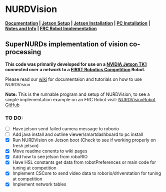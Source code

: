 # NURDVision
**[Documentation](https://github.com/FRCTeam3255/NURDVision/wiki/) | 
[Jetson Setup](https://github.com/FRCTeam3255/NURDVision/wiki/NVIDIA-Jetson-Setup) | 
[Jetson Installation](https://github.com/FRCTeam3255/NURDVision/wiki/Installation-on-Jetson) | 
[PC Installation](https://github.com/FRCTeam3255/NURDVision/wiki/Installation-on-PC) | 
[Notes and Info](https://github.com/FRCTeam3255/NURDVision/wiki/Notes-and-Info) | 
[FRC Robot Implementation](https://github.com/FRCTeam3255/NURDVisionRobot)**

## SuperNURDs implementation of vision co-processing

**This code was primarily developed for use on a [NVIDIA Jetson TK1](http://www.nvidia.com/object/tegra-k1-processor.html) connected over a network to a [FIRST Robotics Competition](https://www.firstinspires.org/robotics/frc) Robot.**

Please read our [wiki](https://github.com/FRCTeam3255/NURDVision/wiki/) for documentaion and tutorials on how to use NURDVision.

**Note:** This is the runnable program and setup of NURDVision, to see a simple implementation example on an FRC Robot visit: 
[NURDVisionRobot GitHub](https://github.com/FRCTeam3255/NURDVisionRobot)

### TO DO:
- [ ] Have jetson send failed camera message to roborio
- [ ] Add java install and outline viewer/smartdashboard to pc install
- [x] Run NURDVision on Jetson boot (Check to see if working properly on fresh jetson)
- [x] Move readme conents to wiki pages
- [x] Add how to see jetson from roboRIO
- [x] Have HSL constants get data from robotPreferences or main code for tuning at competition
- [x] Implement CSCore to send video data to roborio/driverstation for tuning at competition
- [x] Implement network tables
